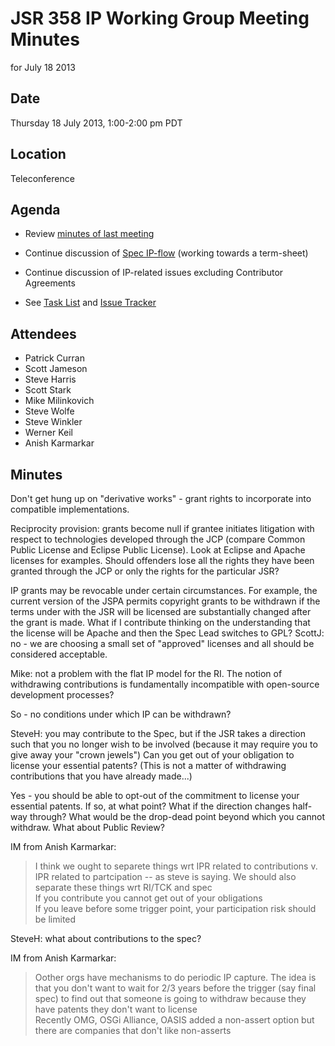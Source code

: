 # JSR 358 IP Working Group Meeting Minutes  
for July 18 2013

## Date

Thursday 18 July 2013, 1:00-2:00 pm PDT

## Location

Teleconference

## Agenda

*   Review [minutes of last meeting](https://java.net/downloads/jsr358/Meeting%20Materials/JSR-358-IPWG-Minutes-July-11-2013.md)
*   Continue discussion of [Spec IP-flow](https://java.net/projects/jsr358/downloads/download/Meeting%20Materials/IP-flow-v2.pdf) (working towards a term-sheet)
*   Continue discussion of IP-related issues excluding Contributor Agreements

*   See [Task List](https://java.net/downloads/jsr358/Working%20Documents/JSR358-TaskList.md) and [Issue Tracker](http://java.net/jira/secure/IssueNavigator.jspa?mode=hide&requestId=11399)

## Attendees

*   Patrick Curran
*   Scott Jameson
*   Steve Harris
*   Scott Stark
*   Mike Milinkovich
*   Steve Wolfe
*   Steve Winkler
*   Werner Keil
*   Anish Karmarkar

## Minutes

Don't get hung up on "derivative works" - grant rights to incorporate into compatible implementations.

Reciprocity provision: grants become null if grantee initiates litigation with respect to technologies developed through the JCP (compare Common Public License and Eclipse Public License). Look at Eclipse and Apache licenses for examples. Should offenders lose all the rights they have been granted through the JCP or only the rights for the particular JSR?

IP grants may be revocable under certain circumstances. For example, the current version of the JSPA permits copyright grants to be withdrawn if the terms under with the JSR will be licensed are substantially changed after the grant is made. What if I contribute thinking on the understanding that the license will be Apache and then the Spec Lead switches to GPL? ScottJ: no - we are choosing a small set of "approved" licenses and all should be considered acceptable.

Mike: not a problem with the flat IP model for the RI. The notion of withdrawing contributions is fundamentally incompatible with open-source development processes?

So - no conditions under which IP can be withdrawn?

SteveH: you may contribute to the Spec, but if the JSR takes a direction such that you no longer wish to be involved (because it may require you to give away your "crown jewels") Can you get out of your obligation to license your essential patents? (This is not a matter of withdrawing contributions that you have already made...)

Yes - you should be able to opt-out of the commitment to license your essential patents. If so, at what point? What if the direction changes half-way through? What would be the drop-dead point beyond which you cannot withdraw. What about Public Review?

IM from Anish Karmarkar:

> I think we ought to separete things wrt IPR related to contributions v. IPR related to partcipation -- as steve is saying. We should also separate these things wrt RI/TCK and spec  
> If you contribute you cannot get out of your obligations  
> If you leave before some trigger point, your participation risk should be limited

SteveH: what about contributions to the spec?

IM from Anish Karmarkar:

> Oother orgs have mechanisms to do periodic IP capture. The idea is that you don't want to wait for 2/3 years before the trigger (say final spec) to find out that someone is going to withdraw because they have patents they don't want to license  
> Recently OMG, OSGi Alliance, OASIS added a non-assert option but there are companies that don't like non-asserts